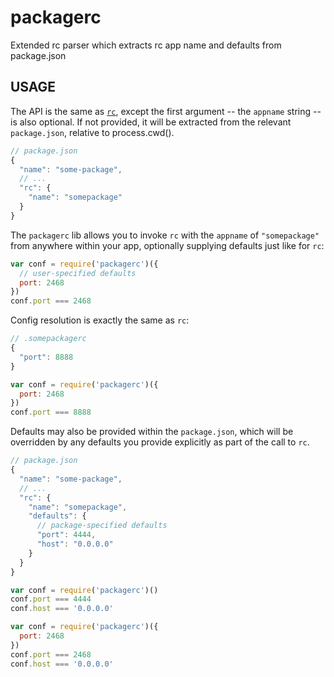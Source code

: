 # packagerc

Extended rc parser which extracts rc app name and defaults from package.json

## USAGE

The API is the same as [`rc`](https://github.com/dominictarr/rc), except the first argument -- the `appname` string -- is also optional. If not provided, it will be extracted from the relevant `package.json`, relative to process.cwd().

```js
// package.json
{
  "name": "some-package",
  // ...
  "rc": {
    "name": "somepackage"
  }
}
```

The `packagerc` lib allows you to invoke `rc` with the `appname` of `"somepackage"` from anywhere within your app, optionally supplying defaults just like for `rc`:

```js
var conf = require('packagerc')({
  // user-specified defaults
  port: 2468
})
conf.port === 2468
```

Config resolution is exactly the same as `rc`:

```js
// .somepackagerc
{
  "port": 8888
}

var conf = require('packagerc')({
  port: 2468
})
conf.port === 8888
```

Defaults may also be provided within the `package.json`, which will be overridden by any defaults you provide explicitly as part of the call to `rc`.

```js
// package.json
{
  "name": "some-package",
  // ...
  "rc": {
    "name": "somepackage",
    "defaults": {
      // package-specified defaults
      "port": 4444,
      "host": "0.0.0.0"
    }
  }
}

var conf = require('packagerc')()
conf.port === 4444
conf.host === '0.0.0.0'

var conf = require('packagerc')({
  port: 2468
})
conf.port === 2468
conf.host === '0.0.0.0'
```
